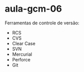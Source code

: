 # aula-gcm-06

Ferramentas de controle de versão:

* RCS
* CVS
* Clear Case
* SVN
* Mercurial
* Perforce
* Git

